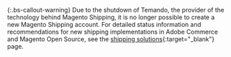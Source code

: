 
{:.bs-callout-warning}
Due to the shutdown of Temando, the provider of the technology behind Magento Shipping, it is no longer possible to create a new Magento Shipping account. For detailed status information and recommendations for new shipping implementations in Adobe Commerce and Magento Open Source, see the [shipping solutions](https://business.adobe.com/products/magento/shipping.html){:target="_blank"} page.
